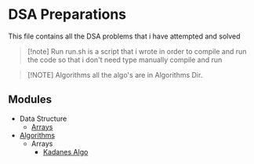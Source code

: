 
# DSA Preparations
This file contains all the DSA problems that i have attempted and solved 

> [!note] Run
> run.sh is a script that i wrote in order to compile and run the code so that i don't need type manually compile and run

> [!NOTE] Algorithms
> all the algo\'s are in Algorithms Dir.

## Modules
- Data Structure
  - [Arrays](./Arrays/)
- [Algorithms](./Algorithms/)
  - Arrays
    - [Kadanes Algo](./Algorithms/Arrays/Kadane.java)






